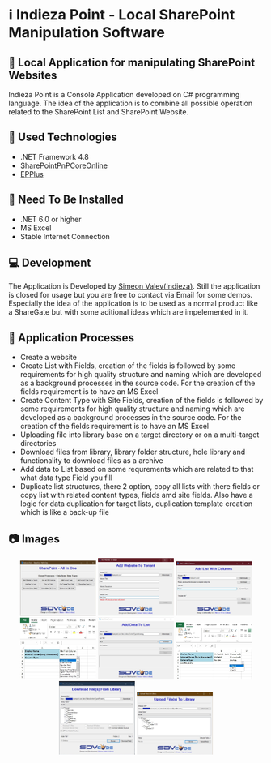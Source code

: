 # :information_source: Indieza Point - Local SharePoint Manipulation Software
## :blue_book: Local Application for manipulating SharePoint Websites

Indieza Point is a Console Application developed on C# programming language. The idea of the application is to combine all possible operation related to the SharePoint List and SharePoint Website.

## :hammer: Used Technologies

- .NET Framework 4.8
- [SharePointPnPCoreOnline](https://www.nuget.org/packages/SharePointPnPCoreOnline)
- [EPPlus](https://www.nuget.org/packages/EPPlus/)

## :floppy_disk: Need To Be Installed
- .NET 6.0 or higher
- MS Excel
- Stable Internet Connection

## :computer: Development

The Application is Developed by [Simeon Valev(Indieza)](https://github.com/indieza). Still the application is closed for usage but you are free to contact via Email for some demos. Especially the idea of the application is to be used as a normal product like a ShareGate but with some aditional ideas which are impelemented in it.

## :wrench: Application Processes

- Create a website
- Create List with Fields, creation of the fields is followed by some requirements for high quality structure and naming which are developed as a background processes in the source code. For the creation of the fields requirement is to have an MS Excel
- Create Content Type with Site Fields, creation of the fields is followed by some requirements for high quality structure and naming which are developed as a background processes in the source code. For the creation of the fields requirement is to have an MS Excel
- Uploading file into library base on a target directory or on a multi-target directories
- Download files from library, library folder structure, hole library and functionality to download files as a archive
- Add data to List based on some requrements which are related to that what data type Field you fill
- Duplicate list structures, there 2 option, copy all lists with there fields or copy list with related content types, fields amd site fields. Also have a logic for data duplication for target lists, duplication template creation which is like a back-up file

## :camera: Images

<p align="center">
  <img src="https://raw.githubusercontent.com/Indieza-Point/IP-Demo/main/Images/01.jpg" width="150" alt="accessibility text">
  <img src="https://raw.githubusercontent.com/Indieza-Point/IP-Demo/main/Images/02.jpg" width="150" title="hover text">
  <img src="https://raw.githubusercontent.com/Indieza-Point/IP-Demo/main/Images/03.1.jpg" width="150" alt="accessibility text">
  <img src="https://raw.githubusercontent.com/Indieza-Point/IP-Demo/main/Images/03.2.jpg" width="150" alt="accessibility text">
  <img src="https://raw.githubusercontent.com/Indieza-Point/IP-Demo/main/Images/04.1.jpg" width="150" alt="accessibility text">
  <img src="https://raw.githubusercontent.com/Indieza-Point/IP-Demo/main/Images/04.2.jpg" width="150" alt="accessibility text">
  <img src="https://raw.githubusercontent.com/Indieza-Point/IP-Demo/main/Images/05.jpg" width="150" alt="accessibility text">
  <img src="https://raw.githubusercontent.com/Indieza-Point/IP-Demo/main/Images/06.jpg" width="150" alt="accessibility text">
</p>

